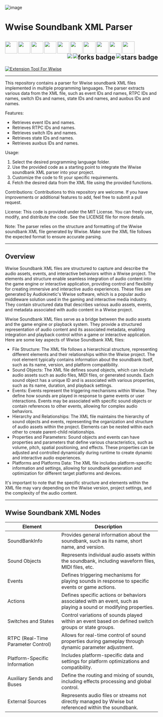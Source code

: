![image](https://github.com/JDSherbert/Wwise-Soundbank-XML-Parser/assets/43964243/213bf760-0148-4fe6-a6d7-8c400a8fb3cb)

# Wwise Soundbank XML Parser

<!-- Header Start -->
  <a href = "hhttps://www.audiokinetic.com/en/"> <img align="left" img height="40" img width="40" src="https://cdn.simpleicons.org/wwise/white"> </a> 
  <a href = "https://learn.microsoft.com/en-us/dotnet/csharp/language-reference/xmldoc/recommended-tags"> <img align="left" img align="left" height="40" img width="40" src="https://cdn.simpleicons.org/xaml"> </a>
  <a href = "https://docs.unrealengine.com/5.1/en-US/"> <img align="left" img height="40" img width="40" src="https://cdn.simpleicons.org/unrealengine/white"> </a> 
  <a href = "https://docs.unity.com/"> <img align="left" img height="40" img width="40" src="https://cdn.simpleicons.org/unity/white"> </a> 
  <a href = "https://learn.microsoft.com/en-us/cpp/cpp-language"> <img align="left" img height="40" img width="40" src="https://cdn.simpleicons.org/c++"> </a>
  <a href = "https://learn.microsoft.com/en-us/dotnet/csharp"> <img align="left" img height="40" img width="40" src="https://cdn.simpleicons.org/csharp"> </a>
  <a href = "https://haxe.org/"> <img align="left" img height="40" img width="40" src="https://cdn.simpleicons.org/haxe"> </a>
  <a href = "https://www.java.com/en/"> <img align="left" img height="40" img width="40" src="https://cdn.simpleicons.org/oracle"> </a>
  <a href = "https://www.javascript.com/"> <img align="left" img height="40" img width="40" src="https://cdn.simpleicons.org/javascript"> </a>
  <a href = "https://www.python.org/"> <img align="left" img height="40" img width="40" src="https://cdn.simpleicons.org/python"> </a>
  <img align="right" alt="stars badge" src="https://img.shields.io/github/stars/jdsherbert/Wwise-Soundbank-XML-Parser"/>
  <img align="right" alt="forks badge" src="https://img.shields.io/github/forks/jdsherbert/Wwise-Soundbank-XML-Parser?label=Fork"/>
  <img align="right" src="https://hits.seeyoufarm.com/api/count/incr/badge.svg?url=https%3A%2F%2Fgithub.com%2FJDSherbert%2FWwise-Soundbank-XML-Parser%2Fhit-counter%2FREADME&count_bg=%2379C83D&title_bg=%23555555&icon=awesomelists.svg&color=black&labelColor=0E1128&title=hits&style=for-the-badge">
  <br></br>
  -----------------------------------------------------------------------
  
  <a href="https://www.audiokinetic.com/en/"> 
  <img align="top" alt="Extension Tool For Wwise" src="https://img.shields.io/badge/Extension%20Tool%20For%20Wwise-00549F?style=for-the-badge&logo=wwise&logoColor=white&color=black&labelColor=00549F"> </a>
  
  -----------------------------------------------------------------------
This repository contains a parser for Wwise soundbank XML files implemented in multiple programming languages. The parser extracts various data from the XML file, such as event IDs and names, RTPC IDs and names, switch IDs and names, state IDs and names, and auxbus IDs and names.

Features:
- Retrieves event IDs and names.
- Retrieves RTPC IDs and names.
- Retrieves switch IDs and names.
- Retrieves state IDs and names.
- Retrieves auxbus IDs and names.

Usage:
1. Select the desired programming language folder.
2. Use the provided code as a starting point to integrate the Wwise soundbank XML parser into your project.
3. Customize the code to fit your specific requirements.
4. Fetch the desired data from the XML file using the provided functions.

Contributions:
Contributions to this repository are welcome. If you have improvements or additional features to add, feel free to submit a pull request.

License:
This code is provided under the MIT License. You can freely use, modify, and distribute the code. See the LICENSE file for more details.

Note:
The parser relies on the structure and formatting of the Wwise soundbank XML file generated by Wwise. Make sure the XML file follows the expected format to ensure accurate parsing.

 -----------------------------------------------------------------------
## Overview

Wwise Soundbank XML files are structured to capture and describe the audio assets, events, and interactive behaviors within a Wwise project. The elements and structure enable seamless integration of audio content into the game engine or interactive application, providing control and flexibility for creating immersive and interactive audio experiences.
These files are generated by Audiokinetic's Wwise software, which is a popular audio middleware solution used in the gaming and interactive media industry. They contain structured data that describes various audio assets, events, and metadata associated with audio content in a Wwise project. 

Wwise Soundbank XML files serve as a bridge between the audio assets and the game engine or playback system. They provide a structured representation of audio content and its associated metadata, enabling integration and playback control within a game or interactive application. Here are some key aspects of Wwise Soundbank XML files:
 - File Structure: The XML file follows a hierarchical structure, representing different elements and their relationships within the Wwise project. The root element typically contains information about the soundbank itself, such as its name, version, and platform compatibility.
 - Sound Objects: The XML file defines sound objects, which can include audio assets such as audio files, MIDI files, or generated sounds. Each sound object has a unique ID and is associated with various properties, such as its name, duration, and playback settings.
 - Events: Events represent the triggering mechanisms within Wwise. They define how sounds are played in response to game events or user interactions. Events may be associated with specific sound objects or contain references to other events, allowing for complex audio behaviors.
 - Hierarchy and Relationships: The XML file maintains the hierarchy of sound objects and events, representing the organization and structure of audio assets within the project. Elements can be nested within each other to create parent-child relationships.
 - Properties and Parameters: Sound objects and events can have properties and parameters that define various characteristics, such as volume, pitch, spatial positioning, and effects. These properties can be adjusted and controlled dynamically during runtime to create dynamic and interactive audio experiences.
 - Platforms and Platforms Data: The XML file includes platform-specific information and settings, allowing for soundbank generation and optimization for different target platforms and devices.

It's important to note that the specific structure and elements within the XML file may vary depending on the Wwise version, project settings, and the complexity of the audio content.

 -----------------------------------------------------------------------
## Wwise Soundbank XML Nodes

| Element                             | Description                                                                                                       |
| ----------------------------------- | ----------------------------------------------------------------------------------------------------------------- |
| SoundBankInfo                       | Provides general information about the soundbank, such as its name, short name, and version.                      |
| Sound Objects                       | Represents individual audio assets within the soundbank, including waveform files, MIDI files, etc.               |
| Events                              | Defines triggering mechanisms for playing sounds in response to specific events or game actions.                  |
| Actions                             | Defines specific actions or behaviors associated with an event, such as playing a sound or modifying properties.  |
| Switches and States                 | Control variations of sounds played within an event based on defined switch groups or state groups.               |
| RTPC (Real-Time Parameter Control)  | Allows for real-time control of sound properties during gameplay through dynamic parameter adjustment.            |
| Platform-Specific Information       | Includes platform-specific data and settings for platform optimizations and compatibility.                        |
| Auxiliary Sends and Buses           | Define the routing and mixing of sounds, including effects processing and global control.                         |
| External Sources                    | Represents audio files or streams not directly managed by Wwise but referenced within the soundbank.              |


